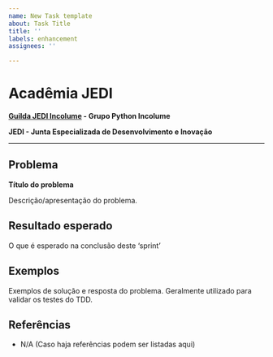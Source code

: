 ```yaml
---
name: New Task template
about: Task Title
title: ''
labels: enhancement
assignees: ''

---
```


# Acadêmia JEDI

**[Guilda JEDI Incolume](https://discord.gg/eBNamXVtBW) - Grupo Python Incolume**

**JEDI - Junta Especializada de Desenvolvimento e Inovação**

---

## Problema

**Título do problema**

Descrição/apresentação do problema.

## Resultado esperado

O que é esperado na conclusão deste ‘sprint’

## Exemplos

Exemplos de solução e resposta do problema. Geralmente utilizado para validar os testes do TDD.

## Referências

 - N/A (Caso haja referências podem ser listadas aqui)
